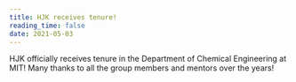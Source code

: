 ```yaml
---
title: HJK receives tenure!
reading_time: false
date: 2021-05-03
---
```


HJK officially receives tenure in the Department of Chemical Engineering at MIT! Many thanks to all the group members and mentors over the years!

<!--more-->
